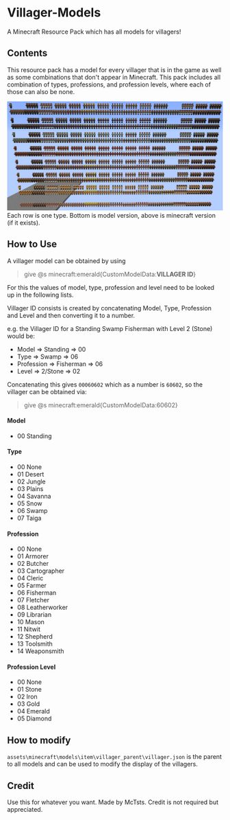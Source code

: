 # Villager-Models
A Minecraft Resource Pack which has all models for villagers!

## Contents
This resource pack has a model for every villager that is in the game as well as some combinations that don't appear in Minecraft.
This pack includes all combination of types, professions, and profession levels, where each of those can also be none.

![alt text](https://github.com/McTsts/Villager-Models/blob/master/models.png)
Each row is one type. Bottom is model version, above is minecraft version (if it exists).

## How to Use
A villager model can be obtained by using
> give @s minecraft:emerald{CustomModelData:**VILLAGER ID**}

For this the values of model, type, profession and level need to be looked up in the following lists.

Villager ID consists is created by concatenating Model, Type, Profession and Level and then converting it to a number.

e.g. the Villager ID for a Standing Swamp Fisherman with Level 2 (Stone) would be:

- Model => Standing => 00
- Type => Swamp => 06
- Profession => Fisherman => 06
- Level => 2/Stone => 02

Concatenating this gives `00060602` which as a number is `60602`, so the villager can be obtained via:
> give @s minecraft:emerald{CustomModelData:60602}



#### Model
- 00 Standing

#### Type
- 00 None
- 01 Desert
- 02 Jungle
- 03 Plains 
- 04 Savanna
- 05 Snow 
- 06 Swamp
- 07 Taiga

#### Profession
- 00 None
- 01 Armorer
- 02 Butcher
- 03 Cartographer
- 04 Cleric
- 05 Farmer
- 06 Fisherman
- 07 Fletcher
- 08 Leatherworker
- 09 Librarian
- 10 Mason
- 11 Nitwit
- 12 Shepherd
- 13 Toolsmith
- 14 Weaponsmith

#### Profession Level
- 00 None
- 01 Stone
- 02 Iron
- 03 Gold
- 04 Emerald
- 05 Diamond

## How to modify
`assets\minecraft\models\item\villager_parent\villager.json` is the parent to all models and can be used to modify the display of the villagers.

## Credit
Use this for whatever you want.
Made by McTsts. Credit is not required but appreciated.
